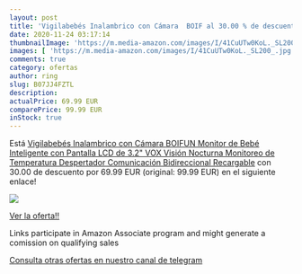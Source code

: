 ```yaml
---
layout: post
title: 'Vigilabebés Inalambrico con Cámara  BOIF al 30.00 % de descuento'
date: 2020-11-24 03:17:14
thumbnailImage: 'https://m.media-amazon.com/images/I/41CuUTw0KoL._SL200_.jpg'
images: [ 'https://m.media-amazon.com/images/I/41CuUTw0KoL._SL200_.jpg' ]
comments: true
category: ofertas
author: ring
slug: B07JJ4FZTL
description:
actualPrice: 69.99 EUR
comparePrice: 99.99 EUR
inStock: true
---
```


Está [Vigilabebés Inalambrico con Cámara  BOIFUN Monitor de Bebé Inteligente con Pantalla LCD de 3.2"  VOX  Visión Nocturna  Monitoreo de Temperatura  Despertador  Comunicación Bidireccional  Recargable](https://www.amazon.es/dp/B07JJ4FZTL/?tag=tolees-21) con 30.00 de descuento por 69.99 EUR (original: 99.99 EUR) en el siguiente enlace!

[![](https://m.media-amazon.com/images/I/41CuUTw0KoL._SL200_.jpg)](https://www.amazon.es/dp/B07JJ4FZTL/?tag=tolees-21)

[Ver la oferta!!](https://www.amazon.es/dp/B07JJ4FZTL/?tag=tolees-21)

Links participate in Amazon Associate program and might generate a comission on qualifying sales

[Consulta otras ofertas en nuestro canal de telegram](https://t.me/s/ofertas25)
